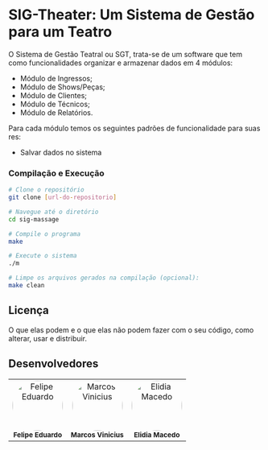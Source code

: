 # SIG-Theater: Um Sistema de Gestão para um Teatro

O Sistema de Gestão Teatral ou SGT, trata-se de um software que tem como funcionalidades organizar e armazenar dados em 4 módulos:
- Módulo de Ingressos;
- Módulo de Shows/Peças;
- Módulo de Clientes;
- Módulo de Técnicos;
- Módulo de Relatórios.

Para cada módulo temos os seguintes padrões de funcionalidade para suas res:
- Salvar dados no sistema


### Compilação e Execução

```bash
# Clone o repositório
git clone [url-do-repositorio]

# Navegue até o diretório
cd sig-massage

# Compile o programa
make

# Execute o sistema
./m

# Limpe os arquivos gerados na compilação (opcional):
make clean
```

## Licença
O que elas podem e o que elas não podem fazer com o seu código, como alterar, usar e distribuir.

## Desenvolvedores

<table>
  <tr>
    <td align="center">
      <a href="https://github.com/Felipe-edu34" target="_blank">
        <img src="https://github.com/Felipe-edu34.png" width="100px;" alt="Felipe Eduardo" style="border-radius:50%;"/>
      </a><br />
      <sub><b>Felipe Eduardo</b></sub>
    </td>
    <td align="center">
      <a href="https://github.com/Marcos0183" target="_blank">
        <img src="https://github.com/Marcos0183.png" width="100px;" alt="Marcos Vinicius" style="border-radius:50%;"/>
      </a><br />
      <sub><b>Marcos Vinicius</b></sub>
    </td>
    <td align="center">
      <a href="https://github.com/elidiamacedo-uf" target="_blank">
        <img src="https://github.com/elidiamacedo-uf.png" width="100px;" alt="Elidia Macedo" style="border-radius:50%;"/>
      </a><br />
      <sub><b>Elidia Macedo</b></sub>
    </td>
  </tr>
</table>





